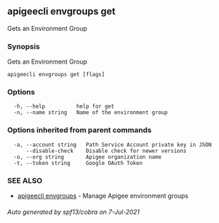 ## apigeecli envgroups get

Gets an Environment Group

### Synopsis

Gets an Environment Group

```
apigeecli envgroups get [flags]
```

### Options

```
  -h, --help          help for get
  -n, --name string   Name of the environment group
```

### Options inherited from parent commands

```
  -a, --account string   Path Service Account private key in JSON
      --disable-check    Disable check for newer versions
  -o, --org string       Apigee organization name
  -t, --token string     Google OAuth Token
```

### SEE ALSO

* [apigeecli envgroups](apigeecli_envgroups.md)	 - Manage Apigee environment groups

###### Auto generated by spf13/cobra on 7-Jul-2021
